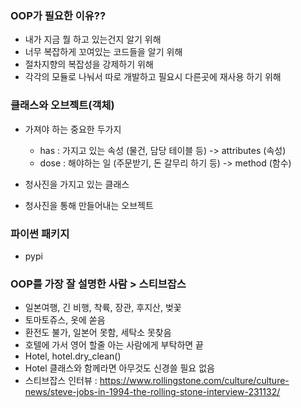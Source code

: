 ### OOP가 필요한 이유??

- 내가 지금 뭘 하고 있는건지 알기 위해
- 너무 복잡하게 꼬여있는 코드들을 알기 위해
- 절차지향의 복잡성을 강제하기 위해
- 각각의 모듈로 나눠서 따로 개발하고 필요시 다른곳에 재사용 하기 위해

### 클래스와 오브젝트(객체)

- 가져야 하는 중요한 두가지

  - has : 가지고 있는 속성 (물건, 담당 테이블 등) -> attributes (속성)
  - dose : 해야하는 일 (주문받기, 돈 갈무리 하기 등) -> method (함수)

- 청사진을 가지고 있는 클래스
- 청사진을 통해 만들어내는 오브젝트

### 파이썬 패키지

- pypi

### OOP를 가장 잘 설명한 사람 > 스티브잡스

- 일본여행, 긴 비행, 착륙, 장관, 후지산, 벚꽃
- 토마토쥬스, 옷에 쏟음
- 환전도 불가, 일본어 못함, 세탁소 못찾음
- 호텔에 가서 영어 할줄 아는 사람에게 부탁하면 끝
- Hotel, hotel.dry_clean()
- Hotel 클래스와 함께라면 아무것도 신경쓸 필요 없음
- 스티브잡스 인터뷰 : https://www.rollingstone.com/culture/culture-news/steve-jobs-in-1994-the-rolling-stone-interview-231132/
